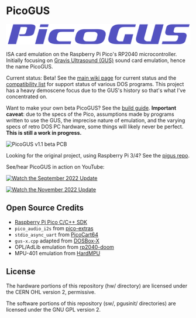 # PicoGUS

![PicoGUS Logo](picogus-logo.svg)

ISA card emulation on the Raspberry Pi Pico's RP2040 microcontroller. Initially focusing on [Gravis Ultrasound (GUS)](https://en.wikipedia.org/wiki/Gravis_Ultrasound) sound card emulation, hence the name PicoGUS.

Current status: Beta! See the [main wiki page](https://github.com/polpo/picogus/wiki) for current status and the [compatibility list](https://github.com/polpo/picogus/wiki/Compatibility-list) for support status of various DOS programs. This project has a heavy demoscene focus due to the GUS's history so that's what I've concentrated on.

Want to make your own beta PicoGUS? See the [build guide](https://github.com/polpo/picogus/wiki/Building-your-PicoGUS). **Important caveat**: due to the specs of the Pico, assumptions made by programs written to use the GUS, the imprecise nature of emulation, and the varying specs of retro DOS PC hardware, some things will likely never be perfect. **This is still a work in progress.**

![PicoGUS v1.1 beta PCB](https://user-images.githubusercontent.com/1544908/197922769-fbc45c85-0fd3-4b5a-896e-0c56e5fa171e.jpg)

Looking for the original project, using Raspberry Pi 3/4? See the [pigus repo](https://github.com/polpo/pigus).

See/hear PicoGUS in action on YouTube:

[![Watch the September 2022 Update](https://img.youtube.com/vi/h4iWSnTc9Ag/hqdefault.jpg)](https://youtu.be/h4iWSnTc9Ag)

[![Watch the November 2022 Update](https://img.youtube.com/vi/CkJvkJVRscQ/hqdefault.jpg)](https://youtu.be/CkJvkJVRscQ)

## Open Source Credits

* [Raspberry Pi Pico C/C++ SDK](https://github.com/raspberrypi/pico-sdk)
* `pico_audio_i2s` from [pico-extras](https://github.com/raspberrypi/pico-extras)
* `stdio_async_uart` from [PicoCart64](https://github.com/kbeckmann/PicoCart64)
* `gus-x.cpp` adapted from [DOSBox-X](https://github.com/joncampbell123/dosbox-x)
* OPL/AdLib emulation from [rp2040-doom](https://github.com/kilograham/rp2040-doom)
* MPU-401 emulation from [HardMPU](https://github.com/ab0tj/HardMPU)

## License

The hardware portions of this repository (hw/ directory) are licensed under the CERN OHL version 2, permissive.

The software portions of this repository (sw/, pgusinit/ directories) are licensed under the GNU GPL version 2.
